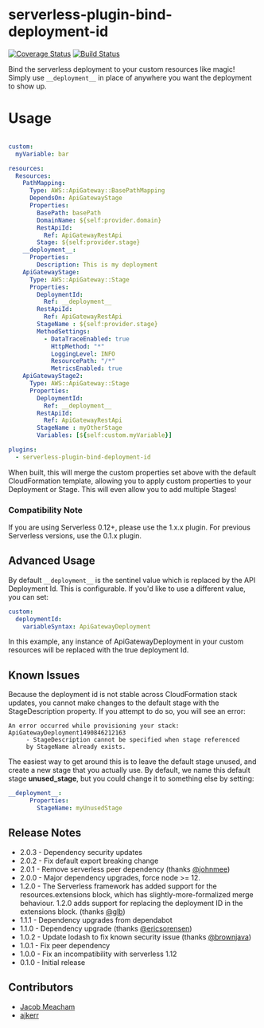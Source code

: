 # serverless-plugin-bind-deployment-id
[![Coverage Status](https://coveralls.io/repos/github/jacob-meacham/serverless-plugin-bind-deployment-id/badge.svg?branch=develop)](https://coveralls.io/github/jacob-meacham/serverless-plugin-bind-deployment-id?branch=develop)
[![Build Status](https://travis-ci.org/jacob-meacham/serverless-plugin-bind-deployment-id.svg?branch=develop)](https://travis-ci.org/jacob-meacham/serverless-plugin-bind-deployment-id)

Bind the serverless deployment to your custom resources like magic! Simply use `__deployment__` in place of anywhere you want the deployment to show up.

# Usage
```yaml

custom:
  myVariable: bar

resources:
  Resources:
    PathMapping:
      Type: AWS::ApiGateway::BasePathMapping
      DependsOn: ApiGatewayStage
      Properties:
        BasePath: basePath
        DomainName: ${self:provider.domain}
        RestApiId:
          Ref: ApiGatewayRestApi
        Stage: ${self:provider.stage}
    __deployment__:
      Properties:
        Description: This is my deployment
    ApiGatewayStage:
      Type: AWS::ApiGateway::Stage
      Properties:
        DeploymentId:
          Ref: __deployment__
        RestApiId:
          Ref: ApiGatewayRestApi
        StageName : ${self:provider.stage}
        MethodSettings:
          - DataTraceEnabled: true
            HttpMethod: "*"
            LoggingLevel: INFO
            ResourcePath: "/*"
            MetricsEnabled: true
    ApiGatewayStage2:
      Type: AWS::ApiGateway::Stage
      Properties:
        DeploymentId:
          Ref: __deployment__
        RestApiId:
          Ref: ApiGatewayRestApi
        StageName : myOtherStage
        Variables: [${self:custom.myVariable}]

plugins:
  - serverless-plugin-bind-deployment-id
```

When built, this will merge the custom properties set above with the default CloudFormation template, allowing you to apply custom properties to your Deployment or Stage. This will even allow you to add multiple Stages!

### Compatibility Note
If you are using Serverless 0.12+, please use the 1.x.x plugin. For previous Serverless versions, use the 0.1.x plugin.

## Advanced Usage
By default `__deployment__` is the sentinel value which is replaced by the API Deployment Id. This is configurable. If you'd like to use a different value, you can set:

```yaml
custom:
  deploymentId:
    variableSyntax: ApiGatewayDeployment
```

In this example, any instance of ApiGatewayDeployment in your custom resources will be replaced with the true deployment Id.

## Known Issues
Because the deployment id is not stable across CloudFormation stack updates, you cannot make changes to the default stage with the StageDescription property. If you attempt to do so, you will see an error:

```
An error occurred while provisioning your stack: ApiGatewayDeployment1490846212163
     - StageDescription cannot be specified when stage referenced
     by StageName already exists.
```

The easiest way to get around this is to leave the default stage unused, and create a new stage that you actually use. By default, we name this default stage __unused_stage__, but you could change it to something else by setting:

```yaml
__deployment__:
      Properties:
        StageName: myUnusedStage
```

## Release Notes
* 2.0.3 - Dependency security updates
* 2.0.2 - Fix default export breaking change
* 2.0.1 - Remove serverless peer dependency (thanks [@johnmee](https://github.com/johnmee))
* 2.0.0 - Major dependency upgrades, force node >= 12.
* 1.2.0 - The Serverless framework has added support for the resources.extensions block, which has slightly-more-formalized merge behaviour. 1.2.0 adds support for replacing the deployment ID in the extensions
block. (thanks [@glb](https://github.com/glb))
* 1.1.1 - Dependency upgrades from dependabot
* 1.1.0 - Dependency upgrade (thanks [@ericsorensen](https://github.com/ericsorenson))
* 1.0.2 - Update lodash to fix known security issue (thanks [@brownjava](https://github.com/brownjava))
* 1.0.1 - Fix peer dependency
* 1.0.0 - Fix an incompatibility with serverless 1.12
* 0.1.0 - Initial release

## Contributors
* [Jacob Meacham](https://github.com/jacob-meacham)
* [ajkerr](https://github.com/ajkerr)
